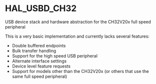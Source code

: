 # HAL_USBD_CH32
USB device stack and hardware abstraction for the CH32V20x full speed peripheral

This is a very basic implementation and currently lacks several features:
- Double buffered endpoints
- Bulk transfer handling
- Support for the high speed USB peripheral
- Alternate interface settings
- Device level feature requests
- Support for models other than the CH32V20x (or others that use the same full speed peripheral)
